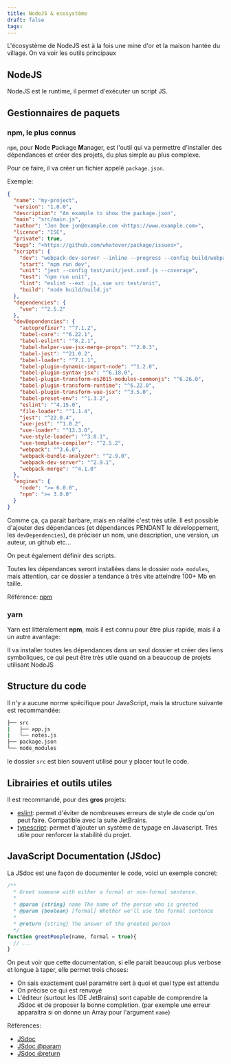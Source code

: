 ```yaml
---
title: NodeJS & ecosystème
draft: false
tags:
---
```

L'écosystème de NodeJS est à la fois une mine d'or et la maison hantée du village. On va voir les outils principaux

## NodeJS

NodeJS est le runtime, il permet d'exécuter un script JS.

## Gestionnaires de paquets

### npm, le plus connus

`npm`, pour **N**ode **P**ackage **M**anager, est l'outil qui va permettre d'installer des dépendances et créer des projets, du plus simple au plus complexe.

Pour ce faire, il va créer un fichier appelé `package.json`.

Exemple:
```json
{
  "name": "my-project",
  "version": "1.0.0",
  "description": "An example to show the package.json",
  "main": "src/main.js",
  "author": "Jon Doe jon@example.com <https://www.example.com>",
  "licence": "ISC",
  "private": true,
  "bugs": "<https://github.com/whatever/package/issues>",
  "scripts": {
    "dev": "webpack-dev-server --inline --progress --config build/webpack.dev.conf.js",
    "start": "npm run dev",
    "unit": "jest --config test/unit/jest.conf.js --coverage",
    "test": "npm run unit",
    "lint": "eslint --ext .js,.vue src test/unit",
    "build": "node build/build.js"
  },
  "dependencies": {
    "vue": "^2.5.2"
  },
  "devDependencies": {
    "autoprefixer": "^7.1.2",
    "babel-core": "^6.22.1",
    "babel-eslint": "^8.2.1",
    "babel-helper-vue-jsx-merge-props": "^2.0.3",
    "babel-jest": "^21.0.2",
    "babel-loader": "^7.1.1",
    "babel-plugin-dynamic-import-node": "^1.2.0",
    "babel-plugin-syntax-jsx": "^6.18.0",
    "babel-plugin-transform-es2015-modules-commonjs": "^6.26.0",
    "babel-plugin-transform-runtime": "^6.22.0",
    "babel-plugin-transform-vue-jsx": "^3.5.0",
    "babel-preset-env": "^1.3.2",
    "eslint": "^4.15.0",
    "file-loader": "^1.1.4",
    "jest": "^22.0.4",
    "vue-jest": "^1.0.2",
    "vue-loader": "^13.3.0",
    "vue-style-loader": "^3.0.1",
    "vue-template-compiler": "^2.5.2",
    "webpack": "^3.6.0",
    "webpack-bundle-analyzer": "^2.9.0",
    "webpack-dev-server": "^2.9.1",
    "webpack-merge": "^4.1.0"
  },
  "engines": {
    "node": ">= 6.0.0",
    "npm": ">= 3.0.0"
  }
}
```
Comme ça, ça parait barbare, mais en réalité c'est très utile.
Il est possible d'ajouter des dépendances (et dépendances PENDANT le développement, les `devDependencies`), de préciser un nom, une description, une version, un auteur, un github etc... 

On peut également définir des scripts.

Toutes les dépendances seront installées dans le dossier `node_modules`, mais attention, car ce dossier a tendance à très vite atteindre 100+ Mb en taille.

Référence: [npm](https://docs.npmjs.com/cli/v10/configuring-npm/package-json)

### yarn

Yarn est littéralement **npm**, mais il est connu pour être plus rapide, mais il a un autre avantage:

Il va installer toutes les dépendances dans un seul dossier et créer des liens symboliques, ce qui peut être très utile quand on a beaucoup de projets utilisant NodeJS

## Structure du code

Il n'y a aucune norme spécifique pour JavaScript, mais la structure suivante est recommandée:
```bash
├── src
|   ├── app.js
|   └── notes.js
├── package.json
└── node_modules
```

le dossier `src` est bien souvent utilisé pour y placer tout le code.

## Librairies et outils utiles

Il est recommandé, pour des **gros** projets:
- [eslint](https://eslint.org/): permet d'éviter de nombreuses erreurs de style de code qu'on peut faire. Compatible avec la suite JetBrains.
- [typescript](https://www.typescriptlang.org/): permet d'ajouter un système de typage en Javascript. Très utile pour renforcer la stabilité du projet.

## JavaScript Documentation (JSdoc)

La JSdoc est une façon de documenter le code, voici un exemple concret:
```js
/**
  * Greet someone with either a formal or non-formal sentence.
  * 
  * @param {string} name The name of the person who is greeted
  * @param {boolean} [formal] Whether we'll use the formal sentence
  * 
  * @return {string} The answer of the greeted person
  */
function greetPeople(name, formal = true){
  // ...
}
```

On peut voir que cette documentation, si elle parait beaucoup plus verbose et longue à taper, elle permet trois choses:
- On sais exactement quel paramètre sert à quoi et quel type est attendu
- On précise ce qui est renvoyé
- L'éditeur (surtout les IDE JetBrains) sont capable de comprendre la JSdoc et de proposer la bonne completion. (par exemple une erreur apparaitra si on donne un Array pour l'argument `name`)

Références:
- [JSdoc](https://jsdoc.app/)
- [JSdoc @param](https://jsdoc.app/tags-param)
- [JSdoc @return](https://jsdoc.app/tags-returns)

